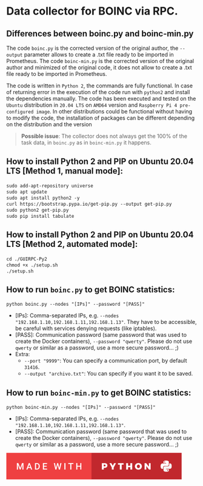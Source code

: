 # Data collector for BOINC via RPC.

## Differences between boinc.py and boinc-min.py
The code ```boinc.py``` is the corrected version of the original author, the ```--output``` parameter allows to create a .txt file ready to be imported in Prometheus. The code ```boinc-min.py``` is the corrected version of the original author and minimized of the original code, it does not allow to create a .txt file ready to be imported in Prometheus.

The code is written in ```Python 2```, the commands are fully functional. In case of returning error in the execution of the code run with ```python2``` and install the dependencies manually. The code has been executed and tested on the ```Ubuntu``` distribution in ```20.04 LTS``` on ```AMD64``` version and ```Raspberry Pi 4 pre-configured image```. In other distributions could be functional without having to modify the code, the installation of packages can be different depending on the distribution and the version

> **Possible issue**: The collector does not always get the 100% of the task data, in ```boinc.py``` as in ```boinc-min.py``` it happens.

## How to install Python 2 and PIP on Ubuntu 20.04 LTS [Method 1, manual mode]:
```
sudo add-apt-repository universe
sudo apt update
sudo apt install python2 -y
curl https://bootstrap.pypa.io/get-pip.py --output get-pip.py
sudo python2 get-pip.py
sudo pip install tabulate
```

## How to install Python 2 and PIP on Ubuntu 20.04 LTS [Method 2, automated mode]:
```
cd ./GUIRPC-Py2
chmod +x ./setup.sh
./setup.sh
```

## How to run ```boinc.py``` to get BOINC statistics:
```
python boinc.py --nodes "[IPs]" --password "[PASS]"
```

- [IPs]: Comma-separated IPs, e.g. ```--nodes "192.168.1.10,192.168.1.11,192.168.1.13"```. They have to be accessible, be careful with services denying requests (like iptables).
- [PASS]: Communication password (same password that was used to create the Docker containers), ```--password "qwerty"```. Please do not use ```qwerty``` or similar as a password, use a more secure password... ;)
- Extra:
    -   ```--port "9999"```: You can specify a communication port, by default ```31416```.
    -   ```--output "archivo.txt"```: You can specify if you want it to be saved.

## How to run ```boinc-min.py``` to get BOINC statistics:
```
python boinc-min.py --nodes "[IPs]" --password "[PASS]"
```

- [IPs]: Comma-separated IPs, e.g. ```--nodes "192.168.1.10,192.168.1.11,192.168.1.13"```.
- [PASS]: Communication password (same password that was used to create the Docker containers), ```--password "qwerty"```. Please do not use ```qwerty``` or similar as a password, use a more secure password... ;)

![Made with Python](https://raw.githubusercontent.com/BraveUX/for-the-badge/dev/src/images/badges/made-with-python.svg)
